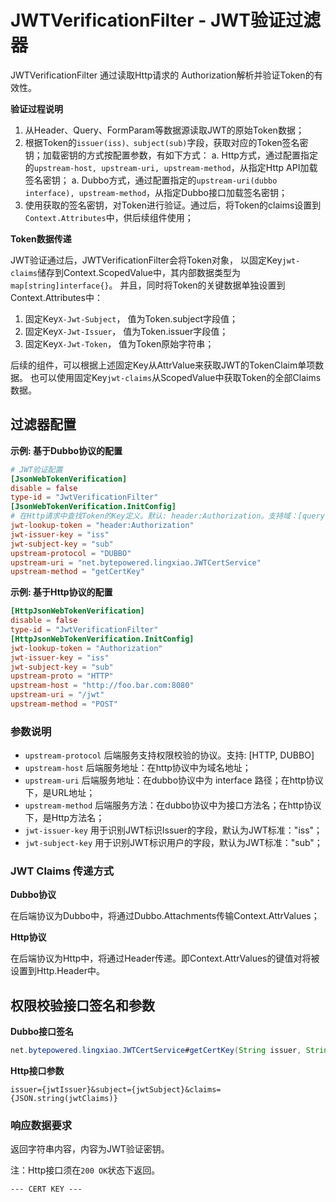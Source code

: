 # JWTVerificationFilter - JWT验证过滤器

JWTVerificationFilter 通过读取Http请求的 Authorization解析并验证Token的有效性。

**验证过程说明**

1. 从Header、Query、FormParam等数据源读取JWT的原始Token数据；
2. 根据Token的`issuer(iss)、subject(sub)`字段，获取对应的Token签名密钥；加载密钥的方式按配置参数，有如下方式：
    a. Http方式，通过配置指定的`upstream-host, upstream-uri, upstream-method`，从指定Http API加载签名密钥；
    a. Dubbo方式，通过配置指定的`upstream-uri(dubbo interface), upstream-method`，从指定Dubbo接口加载签名密钥；
3. 使用获取的签名密钥，对Token进行验证。通过后，将Token的claims设置到`Context.Attributes`中，供后续组件使用；

**Token数据传递**

JWT验证通过后，JWTVerificationFilter会将Token对象，
以固定Key`jwt-claims`储存到Context.ScopedValue中，其内部数据类型为`map[string]interface{}`。
并且，同时将Token的关键数据单独设置到Context.Attributes中：

1. 固定Key`X-Jwt-Subject`， 值为Token.subject字段值；
1. 固定Key`X-Jwt-Issuer`， 值为Token.issuer字段值；
1. 固定Key`X-Jwt-Token`， 值为Token原始字符串；

后续的组件，可以根据上述固定Key从AttrValue来获取JWT的TokenClaim单项数据。
也可以使用固定Key`jwt-claims`从ScopedValue中获取Token的全部Claims数据。

## 过滤器配置

**示例: 基于Dubbo协议的配置**

```toml
# JWT验证配置
[JsonWebTokenVerification]
disable = false
type-id = "JwtVerificationFilter"
[JsonWebTokenVerification.InitConfig]
# 在Http请求中查找Token的Key定义。默认: header:Authorization。支持域：[query, form, path, header, attr]
jwt-lookup-token = "header:Authorization"
jwt-issuer-key = "iss"
jwt-subject-key = "sub"
upstream-protocol = "DUBBO"
upstream-uri = "net.bytepowered.lingxiao.JWTCertService"
upstream-method = "getCertKey"
```

**示例: 基于Http协议的配置**

```toml
[HttpJsonWebTokenVerification]
disable = false
type-id = "JwtVerificationFilter"
[HttpJsonWebTokenVerification.InitConfig]
jwt-lookup-token = "Authorization"
jwt-issuer-key = "iss"
jwt-subject-key = "sub"
upstream-proto = "HTTP"
upstream-host = "http://foo.bar.com:8080"
upstream-uri = "/jwt"
upstream-method = "POST"
```

### 参数说明

- `upstream-protocol` 后端服务支持权限校验的协议。支持: \[HTTP, DUBBO\]
- `upstream-host` 后端服务地址：在http协议中为域名地址；
- `upstream-uri` 后端服务地址：在dubbo协议中为 interface 路径；在http协议下，是URL地址；
- `upstream-method` 后端服务方法：在dubbo协议中为接口方法名；在http协议下，是Http方法名；
- `jwt-issuer-key` 用于识别JWT标识Issuer的字段，默认为JWT标准："iss"；
- `jwt-subject-key` 用于识别JWT标识用户的字段，默认为JWT标准："sub"；

### JWT Claims 传递方式

**Dubbo协议**

在后端协议为Dubbo中，将通过Dubbo.Attachments传输Context.AttrValues；

**Http协议**

在后端协议为Http中，将通过Header传递。即Context.AttrValues的键值对将被设置到Http.Header中。

## 权限校验接口签名和参数

**Dubbo接口签名**

```java
net.bytepowered.lingxiao.JWTCertService#getCertKey(String issuer, String subject, Map<Object, Object> claims) String
```

**Http接口参数**

```text
issuer={jwtIssuer}&subject={jwtSubject}&claims={JSON.string(jwtClaims)}
```

### 响应数据要求

返回字符串内容，内容为JWT验证密钥。

注：Http接口须在`200 OK`状态下返回。

```text
--- CERT KEY ---
```


